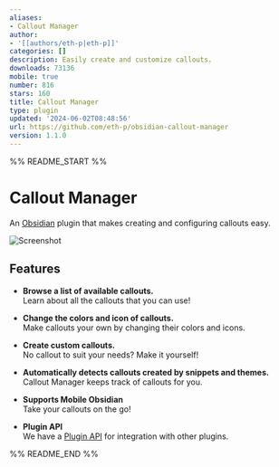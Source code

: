 ```yaml
---
aliases:
- Callout Manager
author:
- '[[authors/eth-p|eth-p]]'
categories: []
description: Easily create and customize callouts.
downloads: 73136
mobile: true
number: 816
stars: 160
title: Callout Manager
type: plugin
updated: '2024-06-02T08:48:56'
url: https://github.com/eth-p/obsidian-callout-manager
version: 1.1.0
---
```


%% README_START %%

# Callout Manager
An [Obsidian](https://obsidian.md) plugin that makes creating and configuring callouts easy.

![Screenshot](https://raw.githubusercontent.com/eth-p/obsidian-callout-manager/HEAD/docs/images/screenshot_manage_pane_darklight.png)

## Features

- **Browse a list of available callouts.**  
  Learn about all the callouts that you can use!

- **Change the colors and icon of callouts.**  
  Make callouts your own by changing their colors and icons.

- **Create custom callouts.**  
  No callout to suit your needs? Make it yourself!

- **Automatically detects callouts created by snippets and themes.**  
  Callout Manager keeps track of callouts for you.

- **Supports Mobile Obsidian**  
  Take your callouts on the go!

- **Plugin API**  
  We have a [Plugin API](./api/README.md) for integration with other plugins.


%% README_END %%